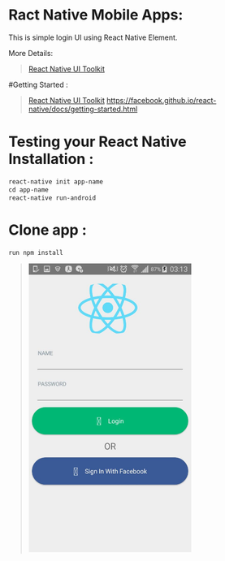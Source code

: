 # Ract Native Mobile Apps:

This is simple login UI using  React Native Element. 

More Details:
><a href="https://github.com/react-native-community/react-native-elements">React Native UI Toolkit</a>


#Getting Started :

><a href="https://github.com/react-native-community/react-native-elements">React Native UI Toolkit</a>
https://facebook.github.io/react-native/docs/getting-started.html

# Testing your React Native Installation :
```
react-native init app-name
cd app-name
react-native run-android
```

# Clone app :
```
run npm install
```

><img src="login.jpg" width="320">